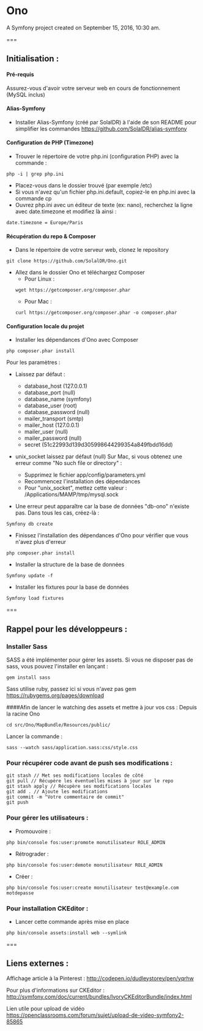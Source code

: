 # Ono

A Symfony project created on September 15, 2016, 10:30 am.

===

## Initialisation :

#### Pré-requis

Assurez-vous d'avoir votre serveur web en cours de fonctionnement (MySQL inclus)

#### Alias-Symfony

- Installer Alias-Symfony (créé par SolalDR) à l'aide de son README pour simplifier les commandes
  https://github.com/SolalDR/alias-symfony

#### Configuration de PHP (Timezone)

- Trouver le répertoire de votre php.ini (configuration PHP) avec la commande :
```
php -i | grep php.ini
```

- Placez-vous dans le dossier trouvé (par exemple /etc)
- Si vous n'avez qu'un fichier php.ini.default, copiez-le en php.ini avec la commande cp
- Ouvrez php.ini avec un éditeur de texte (ex: nano), recherchez la ligne avec date.timezone et modifiez là ainsi :
```
date.timezone = Europe/Paris
```

#### Récupération du repo & Composer

- Dans le répertoire de votre serveur web, clonez le repository
```
git clone https://github.com/SolalDR/Ono.git
```

- Allez dans le dossier Ono et téléchargez Composer
  - Pour Linux :
  ```
  wget https://getcomposer.org/composer.phar
  ```
  - Pour Mac :
  ```
  curl https://getcomposer.org/composer.phar -o composer.phar
  ```

#### Configuration locale du projet

- Installer les dépendances d'Ono avec Composer
```
php composer.phar install
```

Pour les paramètres :

- Laissez par défaut :
  - database_host (127.0.0.1)
  - database_port (null)
  - database_name (symfony)
  - database_user (root)
  - database_password (null)
  - mailer_transport (smtp)
  - mailer_host (127.0.0.1)
  - mailer_user (null)
  - mailer_password (null)
  - secret (51c22993d139d305998644299354a849fbdd16dd)
- unix_socket laissez par défaut (null)
  Sur Mac, si vous obtenez une erreur comme "No such file or directory" :
  - Supprimez le fichier app/config/parameters.yml
  - Recommencez l'installation des dépendances
  - Pour "unix_socket", mettez cette valeur : /Applications/MAMP/tmp/mysql.sock

- Une erreur peut apparaître car la base de données "db-ono" n'existe pas. Dans tous les cas, créez-là :
```
Symfony db create
```

- Finissez l'installation des dépendances d'Ono pour vérifier que vous n'avez plus d'erreur
```
php composer.phar install
```

- Installer la structure de la base de données
```
Symfony update -f
```

- Installer les fixtures pour la base de données
```
Symfony load fixtures
```

===
## Rappel pour les développeurs :


### Installer Sass
SASS a été implémenter pour gérer les assets. Si vous ne disposer pas de sass, vous pouvez l'installer en lançant :
```
gem install sass
```
Sass utilise ruby, passez ici si vous n'avez pas gem
https://rubygems.org/pages/download

####Afin de lancer le watching des assets et mettre à jour vos css :
Depuis la racine Ono
```
cd src/Ono/MapBundle/Resources/public/
```
Lancer la commande :
```
sass --watch sass/application.sass:css/style.css
```

### Pour récupérer code avant de push ses modifications :

```
git stash // Met ses modifications locales de côté
git pull // Récupère les éventuelles mises à jour sur le repo
git stash apply // Récupère ses modifications locales
git add . // Ajoute les modifications
git commit -m "Votre commentaire de commit"
git push
```

### Pour gérer les utilisateurs :

- Promouvoire :
```
php bin/console fos:user:promote monutilisateur ROLE_ADMIN
```

- Rétrograder :
```
php bin/console fos:user:demote monutilisateur ROLE_ADMIN
```

- Créer :
```
php bin/console fos:user:create monutilisateur test@example.com motdepasse
```

### Pour installation CKEditor :

- Lancer cette commande après mise en place

```
php bin/console assets:install web --symlink
```

===

## Liens externes :

Affichage article à la Pinterest :
http://codepen.io/dudleystorey/pen/yqrhw

Pour plus d'informations sur CKEditor :
http://symfony.com/doc/current/bundles/IvoryCKEditorBundle/index.html

Lien utile pour upload de vidéo
https://openclassrooms.com/forum/sujet/upload-de-video-symfony2-85865
